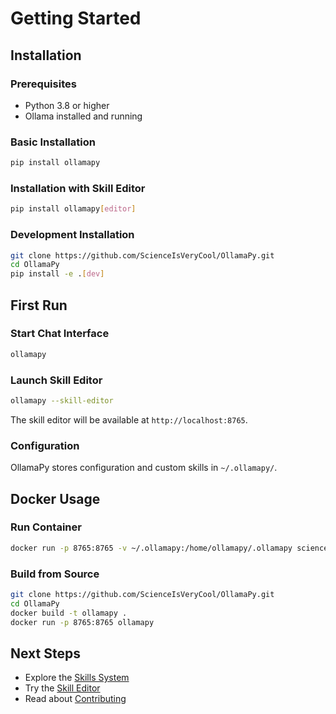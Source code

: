 # Getting Started

## Installation

### Prerequisites

- Python 3.8 or higher
- Ollama installed and running

### Basic Installation

```bash
pip install ollamapy
```

### Installation with Skill Editor

```bash
pip install ollamapy[editor]
```

### Development Installation

```bash
git clone https://github.com/ScienceIsVeryCool/OllamaPy.git
cd OllamaPy
pip install -e .[dev]
```

## First Run

### Start Chat Interface

```bash
ollamapy
```

### Launch Skill Editor

```bash
ollamapy --skill-editor
```

The skill editor will be available at `http://localhost:8765`.

### Configuration

OllamaPy stores configuration and custom skills in `~/.ollamapy/`.

## Docker Usage

### Run Container

```bash
docker run -p 8765:8765 -v ~/.ollamapy:/home/ollamapy/.ollamapy scienceisverycoool/ollamapy
```

### Build from Source

```bash
git clone https://github.com/ScienceIsVeryCool/OllamaPy.git
cd OllamaPy
docker build -t ollamapy .
docker run -p 8765:8765 ollamapy
```

## Next Steps

- Explore the [Skills System](skills/index.md)
- Try the [Skill Editor](skill-editor/index.md)
- Read about [Contributing](development/contributing.md)